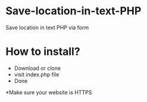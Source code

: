 # Save-location-in-text-PHP
Save location in text PHP via form

# How to install?
- Download or clone
- visit index.php file
- Done

*Make sure your website is HTTPS
